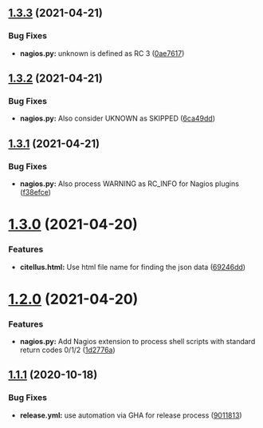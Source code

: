 ## [1.3.3](https://github.com/citellusorg/citellus/compare/1.3.2...1.3.3) (2021-04-21)

### Bug Fixes

- **nagios.py:** unknown is defined as RC 3 ([0ae7617](https://github.com/citellusorg/citellus/commit/0ae7617357d9e4cab3bf45f9523ea207169c8863))

## [1.3.2](https://github.com/citellusorg/citellus/compare/1.3.1...1.3.2) (2021-04-21)

### Bug Fixes

- **nagios.py:** Also consider UKNOWN as SKIPPED ([6ca49dd](https://github.com/citellusorg/citellus/commit/6ca49dd2df7a75e1f4fff0318fa8a6c29a8739d6))

## [1.3.1](https://github.com/citellusorg/citellus/compare/1.3.0...1.3.1) (2021-04-21)

### Bug Fixes

- **nagios.py:** Also process WARNING as RC_INFO for Nagios plugins ([f38efce](https://github.com/citellusorg/citellus/commit/f38efce9a13961d3b9c967390df2846e4cffc6cb))

# [1.3.0](https://github.com/citellusorg/citellus/compare/1.2.0...1.3.0) (2021-04-20)

### Features

- **citellus.html:** Use html file name for finding the json data ([69246dd](https://github.com/citellusorg/citellus/commit/69246dde55f6204bb9ea9a79d0a83f36200fc3f4))

# [1.2.0](https://github.com/citellusorg/citellus/compare/1.1.1...1.2.0) (2021-04-20)

### Features

- **nagios.py:** Add Nagios extension to process shell scripts with standard return codes 0/1/2 ([1d2776a](https://github.com/citellusorg/citellus/commit/1d2776ae4fab4c825ee8a2f35e53bbdc0e9ec4c4))

## [1.1.1](https://github.com/citellusorg/citellus/compare/1.1.0...1.1.1) (2020-10-18)

### Bug Fixes

- **release.yml:** use automation via GHA for release process ([9011813](https://github.com/citellusorg/citellus/commit/901181398adfed12e78d0e550f71ab79f4aaafd1))
